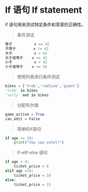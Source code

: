 # If 语句  If statement

if 语句用来测试特定条件和答案的正确性。

> 条件测试
```python
等于          x == 42
不等于        x != 42
大于          x > 42
大于或等于    x >= 42
小于          x < 42
小于或等于    x <= 42
```

> 使用列表进行条件测试
```python
bikes = ['trek','redline','giant']
'trek' in bikes
'surly' not in bikes
```

> 分配布尔值
```python
game_active = True
can_edit = False
```

> 简单的if语句
```python
if age >= 18:
    print("You can votel!")
```

> if-elif-else 语句
```python
if age < 4:
    ticket_price = 0
elif age <18:
    ticket_price = 10
else:
    ticket_price = 15
```